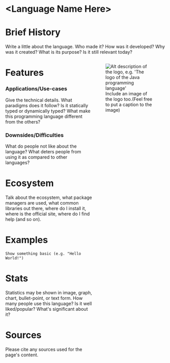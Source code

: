 # \<Language Name Here\>
# Brief History
Write a little about the language. Who made it? How was it developed? Why was it created? What is its purpose? Is it still relevant today?

<figure style="float: right; width:30%; height:50%; object-fit:contain;">
<img src="https://upload.wikimedia.org/wikipedia/de/e/e1/Java-Logo.svg" alt="Alt description of the logo, e.g. 'The logo of the Java programming language'">
<figcaption>Include an image of the logo too.(Feel free to put a caption to the image)</figcaption>
</figure>

# Features
### Applications/Use-cases
Give the technical details. What paradigms does it follow? Is it statically typed or dynamically typed? What make this programming language different from the others?

### Downsides/Difficulties
What do people not like about the language? What deters people from using it as compared to other languages?

# Ecosystem
Talk about the ecosystem, what package managers are used, what common libraries out there,
where do I install it, where is the official site, where do I find help (and so on).

# Examples
```
Show something basic (e.g. "Hello World!")
```

# Stats
Statistics may be shown in image, graph, chart, bullet-point, or text form. How many people use this language? Is it well liked/popular? What's significant about it? 

# Sources
Please cite any sources used for the page's content.
